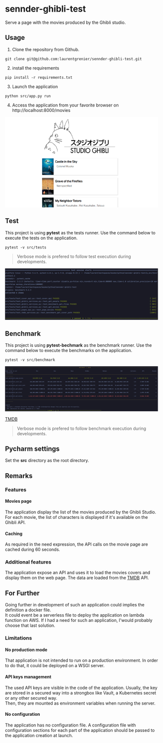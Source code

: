 # sennder-ghibli-test
Serve a page with the movies produced by the Ghibli studio. 

## Usage 
1. Clone the repository from Github. 
```shell script
git clone git@github.com:laurentgrenier/sennder-ghibli-test.git
```
2. install the requirements
```shell script
pip install -r requirements.txt
```
3. Launch the application
```shell script
python src/app.py run 
```
4. Access the application from your favorite browser on http://localhost:8000/movies

![The application](images/app.png "The application")

## Test
This project is using **pytest** as the tests runner. Use the command below to execute the tests on the application. 
```shell script
pytest -v src/tests
```
> Verbose mode is prefered to follow test execution during developments.

![Tests result example](images/tests.png "A test result example")

## Benchmark
This project is using **pytest-bechmark** as the benchmark runner. Use the command below to execute the benchmarks on the application. 
```shell script
pytest -v src/benchmark
```

![Benchmark result example](images/benchmarks.png "A benchmark result example")

[TMDB](https://www.themoviedb.org/)

> Verbose mode is prefered to follow benchmark execution during developments.

## Pycharm settings 
Set the **src** directory as the root directory.

## Remarks
### Features
#### Movies page
The application display the list of the movies produced by the Ghibli Studio. For each movie, the list of characters is displayed if it's available on the Ghibli API. 

#### Caching
As required in the need expression, the API calls on the movie page are cached during 60 seconds.  

### Additional features
The application expose an API and uses it to load the movies covers and display them on the web page.
The data are loaded from the [TMDB](https://www.themoviedb.org/) API.

## For Further
Going further in development of such an application could implies the definition a docker file. \
It could event be a serverless file to deploy the application on lambda function on AWS. 
If I had a need for such an application, I'would probably choose that last solution.  

### Limitations
#### No production mode
That application is not intended to run on a production environment. In order to do that, it could be deployed on a WSGI server.

#### API keys management
The used API keys are visible in the code of the application. Usually, the key are stored in a secured way into a strongbox like Vault, a Kubernetes secret or any other secured way. \
Then, they are mounted as environment variables when running the server. 

#### No configuration
The application has no configuration file. A configuration file with configuration sections for each part of the application should be passed to the application creation at launch.    

